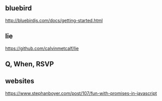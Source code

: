 ## bluebird
http://bluebirdjs.com/docs/getting-started.html

## lie
https://github.com/calvinmetcalf/lie

## Q, When, RSVP

## websites
https://www.stephanboyer.com/post/107/fun-with-promises-in-javascript
